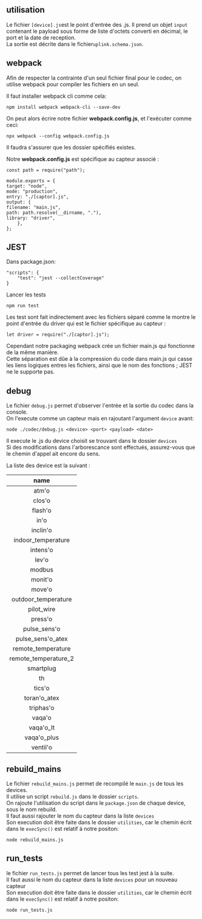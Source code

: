 ## utilisation

<p>Le fichier <code>[device].js</code>est le point d'entrée des .js. Il prend un objet <code>input</code> contenant le payload sous forme de liste d'octets converti en décimal, le port et la date de reception.<br>
La sortie est décrite dans le fichier<code>uplink.schema.json</code>.<br>

## webpack

<p>Afin de respecter la contrainte d'un seul fichier final pour le codec, on utilise webpack pour compiler les fichiers en un seul.</p>

<p>Il faut installer webpack cli comme cela:</p>

    npm install webpack webpack-cli --save-dev

<p>On peut alors écrire notre fichier <strong>webpack.config.js</strong>, et l'exécuter comme ceci:</p>

    npx webpack --config webpack.config.js

<p>Il faudra s'assurer que les dossier spécifiés existes.</p>

<p>Notre <strong>webpack.config.js</strong> est spécifique au capteur associé :</p>

    const path = require("path");

    module.exports = {
    target: "node",
    mode: "production",
    entry: "./[captor].js",
    output: {
    filename: "main.js",
    path: path.resolve(__dirname, "."),
    library: "driver",
        },
    };

## JEST
<p>Dans package.json:</p>

    "scripts": {
        "test": "jest --collectCoverage"
    }

<p>Lancer les tests</p>

    npm run test

<p>Les test sont fait indirectement avec les fichiers séparé comme le montre le point d'entrée du driver qui est le fichier spécifique au capteur :</p>

    let driver = require("./[captor].js");

<p>Cependant notre packaging webpack crée un fichier main.js qui fonctionne de la même manière.<br>
Cette séparation est dûe à la compression du code dans main.js qui casse les liens logiques entres les fichiers, ainsi que le nom des fonctions ; JEST ne le supporte pas.</p>

## debug

<p>Le fichier <code>debug.js</code> permet d'observer l'entrée et la sortie du codec dans la console.<br>
On l'execute comme un capteur mais en rajoutant l'argument <code>device</code> avant:</p>

    node ./codec/debug.js <device> <port> <payload> <date>

<p>Il execute le .js du device choisit se trouvant dans le dossier <code>devices</code><br>
Si des modifications dans l'arborescance sont effectués, assurez-vous que le chemin d'appel ait encore du sens.</p>

La liste des device est la suivant :

|         name         |
|:--------------------:|
|        atm'o         |
|        clos'o        |
|       flash'o        |
|         in'o         |
|       inclin'o       |
|  indoor_temperature  |
|       intens'o       |
|        lev'o         |
|        modbus        |
|       monit'o        |
|        move'o        |
| outdoor_temperature  |
|      pilot_wire      |
|       press'o        |
|     pulse_sens'o     |
|  pulse_sens'o_atex   |
|  remote_temperature  |
| remote_temperature_2 |
|      smartplug       |
|          th          |
|        tics'o        |
|     toran'o_atex     |
|      triphas'o       |
|        vaqa'o        |
|      vaqa'o_lt       |
|     vaqa'o_plus      |
|       ventil'o       |

## rebuild_mains

<p> Le fichier <code>rebuild_mains.js</code> permet de recompilé le <code>main.js</code> de tous les devices.<br>
Il utilise un script <code>rebuild.js</code> dans le dossier <code>scripts</code>.<br>
On rajoute l'utilisation du script dans le <code>package.json</code> de chaque device, sous le nom rebuild.<br>
Il faut aussi rajouter le nom du capteur dans la liste <code>devices</code><br>
Son execution doit être faite dans le dossier <code>utilities</code>, car le chemin écrit dans le <code>execSync()</code> est relatif à notre positon:</p>

    node rebuild_mains.js

## run_tests

<p> le fichier <code>run_tests.js</code> permet de lancer tous les test jest à la suite.<br>
Il faut aussi le nom du capteur dans la liste <code>devices</code> pour un nouveau capteur<br>
Son execution doit être faite dans le dossier <code>utilities</code>, car le chemin écrit dans le <code>execSync()</code> est relatif à notre positon:</p>

    node run_tests.js
